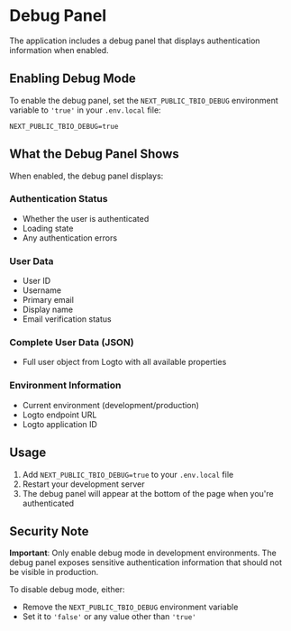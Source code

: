 # Debug Panel

The application includes a debug panel that displays authentication information when enabled.

## Enabling Debug Mode

To enable the debug panel, set the `NEXT_PUBLIC_TBIO_DEBUG` environment variable to `'true'` in your `.env.local` file:

```env
NEXT_PUBLIC_TBIO_DEBUG=true
```

## What the Debug Panel Shows

When enabled, the debug panel displays:

### Authentication Status
- Whether the user is authenticated
- Loading state
- Any authentication errors

### User Data
- User ID
- Username
- Primary email
- Display name
- Email verification status

### Complete User Data (JSON)
- Full user object from Logto with all available properties

### Environment Information
- Current environment (development/production)
- Logto endpoint URL
- Logto application ID

## Usage

1. Add `NEXT_PUBLIC_TBIO_DEBUG=true` to your `.env.local` file
2. Restart your development server
3. The debug panel will appear at the bottom of the page when you're authenticated

## Security Note

**Important**: Only enable debug mode in development environments. The debug panel exposes sensitive authentication information that should not be visible in production.

To disable debug mode, either:
- Remove the `NEXT_PUBLIC_TBIO_DEBUG` environment variable
- Set it to `'false'` or any value other than `'true'`
